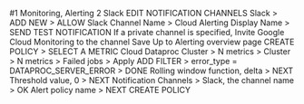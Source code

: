 #1 Monitoring, Alerting 2 Slack
EDIT NOTIFICATION CHANNELS
Slack > ADD NEW > ALLOW
Slack Channel Name > Cloud Alerting Display Name > SEND TEST NOTIFICATION
If a private channel is specified, Invite Google Cloud Monitoring to the channel
Save
Up to Alerting overview page
CREATE POLICY > SELECT A METRIC
Cloud Dataproc Cluster > N metrics > Cluster > N metrics > Failed jobs > Apply
ADD FILTER > error_type = DATAPROC_SERVER_ERROR > DONE
Rolling window function, delta > NEXT
Threshold value, 0 > NEXT
Notification Channels > Slack, the channel name > OK
Alert policy name > NEXT
CREATE POLICY

